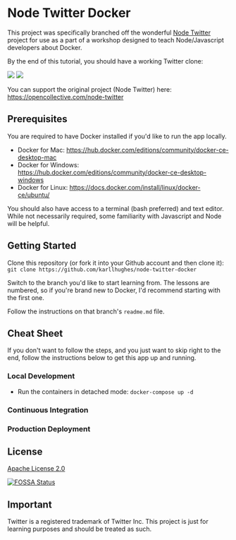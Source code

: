 # Node Twitter Docker

This project was specifically branched off the wonderful [Node Twitter](https://github.com/vinitkumar/node-twitter) 
project for use as a part of a workshop designed to teach Node/Javascript developers about Docker.

By the end of this tutorial, you should have a working Twitter clone:

<img src="https://cldup.com/smoNHY-9mI.png">
<img src="https://cldup.com/oEa3EIGhyJ.png">

You can support the original project (Node Twitter) here: https://opencollective.com/node-twitter

## Prerequisites

You are required to have Docker installed if you'd like to run the app locally.

- Docker for Mac: https://hub.docker.com/editions/community/docker-ce-desktop-mac
- Docker for Windows: https://hub.docker.com/editions/community/docker-ce-desktop-windows
- Docker for Linux: https://docs.docker.com/install/linux/docker-ce/ubuntu/

You should also have access to a terminal (bash preferred) and text editor. While not 
necessarily required, some familiarity with Javascript and Node will be helpful.

## Getting Started

Clone this repository (or fork it into your Github account and then clone it): `git clone https://github.com/karllhughes/node-twitter-docker`

Switch to the branch you'd like to start learning from. The lessons are numbered, so if you're brand new to Docker,
I'd recommend starting with the first one.

Follow the instructions on that branch's `readme.md` file.

## Cheat Sheet

If you don't want to follow the steps, and you just want to skip right to the end, follow the instructions 
below to get this app up and running.

### Local Development

- Run the containers in detached mode: `docker-compose up -d`

### Continuous Integration


### Production Deployment


## License
[Apache License 2.0](https://github.com/vinitkumar/node-twitter/blob/master/License)


[![FOSSA Status](https://app.fossa.io/api/projects/git%2Bgithub.com%2Fvinitkumar%2Fnode-twitter.svg?type=large)](https://app.fossa.io/projects/git%2Bgithub.com%2Fvinitkumar%2Fnode-twitter?ref=badge_large)

## Important

Twitter is a registered trademark of Twitter Inc. This project is just for learning purposes and should be treated as such.
